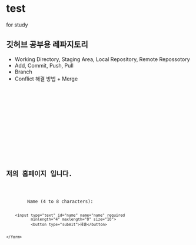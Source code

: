 # test
for study
## 깃허브 공부용 레파지토리

- Working Directory, Staging Area, Local Repository, Remote Repossotory
- Add, Commit, Push, Pull
- Branch
- Conflict 해결 방법 + Merge

<code>

<!DOCTYPE html>
<html lang="en">
<head>
    <meta charset="UTF-8">
    <meta http-equiv="X-UA-Compatible" content="IE=edge">
    <meta name="viewport" content="width=device-width, initial-scale=1.0">
    <title>thatscr</title>
    <link rel="stylesheet" href="style.css">
</head>
<body>
    <h2>저의 홈페이지 입니다.</h2>
    <form class="get">
        <label for="name">Name (4 to 8 characters):</label>

        <input type="text" id="name" name="name" required
               minlength="4" maxlength="8" size="10">
               <button type="submit">제출</button>
        

    </form>
</body>
</html>
</code>
